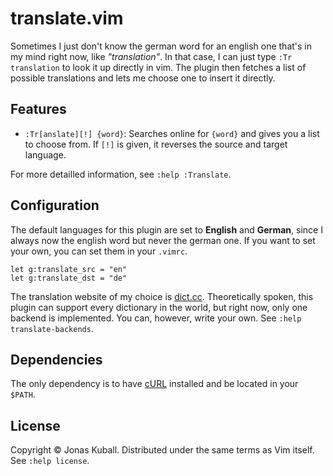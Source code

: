 # translate.vim

Sometimes I just don't know the german word for an english one that's in my mind right now, like *"translation"*. In that case, I can just type `:Tr translation` to look it up directly in vim. The plugin then fetches a list of possible translations and lets me choose one to insert it directly.

## Features

* `:Tr[anslate][!] {word}`: Searches online for `{word}` and gives you a list to choose from. If `[!]` is given, it reverses the source and target language.

For more detailled information, see `:help :Translate`.

## Configuration

The default languages for this plugin are set to **English** and **German**, since I always now the english word but never the german one. If you want to set your own, you can set them in your `.vimrc`.

```vimscript
let g:translate_src = "en"
let g:translate_dst = "de"
```

The translation website of my choice is [dict.cc](https://www.dict.cc/). Theoretically spoken, this plugin can support every dictionary in the world, but right now, only one backend is implemented. You can, however, write your own. See `:help translate-backends`.

## Dependencies

The only dependency is to have [cURL](http://curl.haxx.se) installed and be located in your `$PATH`.

## License

Copyright © Jonas Kuball.  Distributed under the same terms as Vim itself.
See `:help license`.
